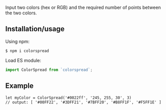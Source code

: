Input two colors (hex or RGB) and the required number of points between the two colors.

## Installation/usage

Using npm:

```shell
$ npm i colorspread
```

Load ES module:

```js
import ColorSpread from `colorspread`;
```

## Example

```
let myColor = ColorSpread('#0022ff', '245, 255, 30', 3)
// output: [ '#00FF22', '#3DFF21', '#7BFF20', '#B8FF1F', '#F5FF1E' ]
```
